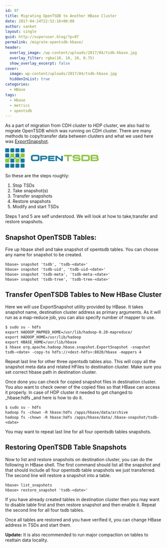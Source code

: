 ```yaml
---
id: 97
title: Migrating OpenTSDB to Another HBase Cluster
date: 2017-04-24T22:52:16+00:00
author: sanket
layout: single
guid: http://superuser.blog/?p=97
permalink: /migrate-opentsdb-hbase/
header:
  overlay_image: /wp-content/uploads/2017/04/tsdb-hbase.jpg
  overlay_filter: rgba(10, 10, 10, 0.75)
  show_overlay_excerpt: false
cover:
  image: wp-content/uploads/2017/04/tsdb-hbase.jpg
  hiddenInList: true
categories:
  - HBase
tags:
  - Hbase
  - metrics
  - opentsdb
---
```

As a part of migration from CDH cluster to HDP cluster, we also had to migrate OpenTSDB which was running on CDH cluster. There are many methods to copy/transfer data between clusters and what we used here was <a href="//hbase.apache.org/0.94/book/ops.snapshots.html" target="_blank" rel="noopener noreferrer">ExportSnapshot</a>.


![open_tsdb](/wp-content/uploads/2017/04/opentsdb-300x62.png)

So these are the steps roughly:

  1. Stop TSDs
  2. Take snapshot(s)
  3. Transfer snapshots
  4. Restore snapshots
  5. Modify and start TSDs

Steps 1 and 5 are self understood. We will look at how to take,transfer and restore snapshots.

## Snapshot OpenTSDB Tables:

Fire up hbase shell and take snapshot of opentsdb tables. You can choose any name for snapshot to be created.

```
hbase> snapshot 'tsdb', 'tsdb-<date>'
hbase> snapshot 'tsdb-uid', 'tsdb-uid-<date>'
hbase> snapshot 'tsdb-meta', 'tsdb-meta-<date>'
hbase> snapshot 'tsdb-tree', 'tsdb-tree-<date>'
```

## Transfer OpenTSDB Tables to New HBase Cluster

Here we will use ExportSnapshot utility provided by HBase. It takes snapshot name, destination cluster address as primary arguments. As it will run as a map-reduce job, you can also specify number of mapper to use.

```shell
$ sudo su - hdfs
export HADOOP_MAPRED_HOME=/usr/lib/hadoop-0.20-mapreduce/
export HADOOP_HOME=/usr/lib/hadoop
export HBASE_HOME=/usr/lib/hbase
$ hbase org.apache.hadoop.hbase.snapshot.ExportSnapshot -snapshot tsdb-<date> -copy-to hdfs://<dest-hdfs>:8020/hbase -mappers 4
```

Repeat last line for other three opentsdb tables also. This will copy all the snapshot meta data and related HFiles to destination cluster. Make sure you set correct hbase path in destination cluster.

Once done you can check for copied snapshot files in destination cluster. You also want to check owner of the copied files so that HBase can access it properly. In case of HDP cluster it needed to get changed to _hbase:hdfs _and here is how to do it.

```shell
$ sudo su - hdfs
hadoop fs -chown -R hbase:hdfs /apps/hbase/data/archive
hadoop fs -chown -R hbase:hdfs /apps/hbase/data/.hbase-snapshot/tsdb-<date>
```

You may want to repeat last line for all four opentsdb tables snapshots.

## Restoring OpenTSDB Table Snapshots

Now to list and restore snapshots on destination cluster, you can do the following in HBase shell. The first command should list all the snapshot and that should include all four opentsdb table snapshots we just transferred. The second line will restore a snapshot into a table.

```
hbase> list_snapshots
hbase> restore_snapshot 'tsdb-<date>'
```

If you have already created tables in destination cluster then you may want to disable table first and then restore snapshot and then enable it. Repeat the second line for all four tsdb tables.

Once all tables are restored and you have verified it, you can change HBase address in TSDs and start them.

**Update:** It is also recommended to run major compaction on tables to reattain data locality.
